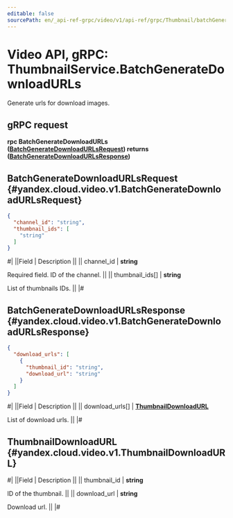 ```yaml
---
editable: false
sourcePath: en/_api-ref-grpc/video/v1/api-ref/grpc/Thumbnail/batchGenerateDownloadURLs.md
---
```


# Video API, gRPC: ThumbnailService.BatchGenerateDownloadURLs

Generate urls for download images.

## gRPC request

**rpc BatchGenerateDownloadURLs ([BatchGenerateDownloadURLsRequest](#yandex.cloud.video.v1.BatchGenerateDownloadURLsRequest)) returns ([BatchGenerateDownloadURLsResponse](#yandex.cloud.video.v1.BatchGenerateDownloadURLsResponse))**

## BatchGenerateDownloadURLsRequest {#yandex.cloud.video.v1.BatchGenerateDownloadURLsRequest}

```json
{
  "channel_id": "string",
  "thumbnail_ids": [
    "string"
  ]
}
```

#|
||Field | Description ||
|| channel_id | **string**

Required field. ID of the channel. ||
|| thumbnail_ids[] | **string**

List of thumbnails IDs. ||
|#

## BatchGenerateDownloadURLsResponse {#yandex.cloud.video.v1.BatchGenerateDownloadURLsResponse}

```json
{
  "download_urls": [
    {
      "thumbnail_id": "string",
      "download_url": "string"
    }
  ]
}
```

#|
||Field | Description ||
|| download_urls[] | **[ThumbnailDownloadURL](#yandex.cloud.video.v1.ThumbnailDownloadURL)**

List of download urls. ||
|#

## ThumbnailDownloadURL {#yandex.cloud.video.v1.ThumbnailDownloadURL}

#|
||Field | Description ||
|| thumbnail_id | **string**

ID of the thumbnail. ||
|| download_url | **string**

Download url. ||
|#